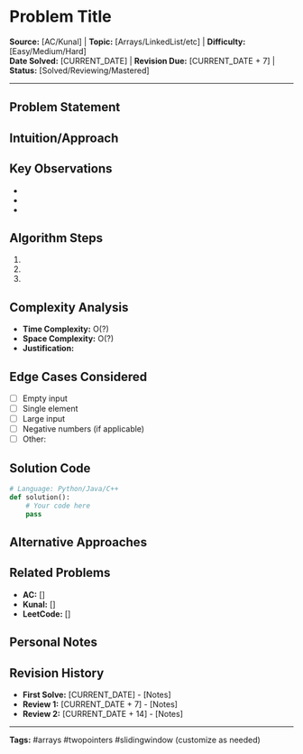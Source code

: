# Problem Title

**Source:** [AC/Kunal] | **Topic:** [Arrays/LinkedList/etc] | **Difficulty:** [Easy/Medium/Hard]  
**Date Solved:** [CURRENT_DATE] | **Revision Due:** [CURRENT_DATE + 7] | **Status:** [Solved/Reviewing/Mastered]

---

## Problem Statement
<!-- Brief, clear description of the problem -->


## Intuition/Approach
<!-- Your thought process and strategy -->


## Key Observations
<!-- Important insights or patterns noticed -->
- 
- 
- 

## Algorithm Steps
<!-- Step-by-step breakdown of your solution -->
1. 
2. 
3. 

## Complexity Analysis
- **Time Complexity:** O(?)
- **Space Complexity:** O(?)
- **Justification:** 

## Edge Cases Considered
<!-- Special cases and how they're handled -->
- [ ] Empty input
- [ ] Single element
- [ ] Large input
- [ ] Negative numbers (if applicable)
- [ ] Other: 

## Solution Code

```python
# Language: Python/Java/C++
def solution():
    # Your code here
    pass
```

## Alternative Approaches
<!-- Other ways to solve this problem -->


## Related Problems
<!-- Links to similar problems -->
- **AC:** []
- **Kunal:** []
- **LeetCode:** []

## Personal Notes
<!-- Any additional thoughts, mistakes made, or insights -->


## Revision History
<!-- Track your review sessions -->
- **First Solve:** [CURRENT_DATE] - [Notes]
- **Review 1:** [CURRENT_DATE + 7] - [Notes]
- **Review 2:** [CURRENT_DATE + 14] - [Notes]

---
**Tags:** #arrays #twopointers #slidingwindow (customize as needed) 